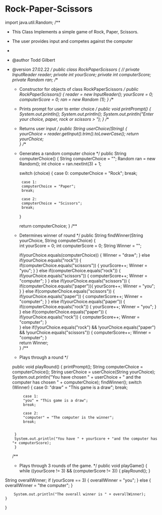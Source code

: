 # Rock-Paper-Scissors
import java.util.Random;
/**
 * This Class Implements a simple game of Rock, Paper, Scissors. 
 * The user provides input and competes against the computer
 *
 * @author Todd Gilbert
 * @version 27.02.22
 */
public class RockPaperScissors
{
    // 
    private InputReader reader;
    private int yourScore;
    private int computerScore;
    private Random ran;
    /**
     * Constructor for objects of class RockPaperScissors
     */
    public RockPaperScissors()
    {
        reader = new InputReader();
        yourScore = 0;
        computerScore = 0;
        ran = new Random (1);
    }
    /**
     * Prints prompt for user to enter choice
     */
    public void printPrompt()
    {
        System.out.println();
        System.out.println();
        System.out.println("Enter your choice, paper, rock or scissors > ");
    }
     /**
     * Returns user input
     */
    public String userChoice(String) 
    {       
        yourChoice = reader.getInput().trim().toLowerCase();
        return yourChoice;   
    }
     /**
     * Generates a random computer choice
     */
    public String computerChoice()
    { 
        String computerChoice = "";
        Random ran = new Random();
        int choice = ran.nextInt(3) + 1;
        
        switch (choice) {
            case 0:
            computerChoice = "Rock";
            break;

            case 1:
            computerChoice = "Paper";
            break;

            case 2:
            computerChoice = "Scissors";
            break;

            
        }
        
        return computerChoice;
    }
     /**
     * Determines winner of round
     */
    public String findWinner(String yourChoice, String computerChoice)
    {        
        int yourScore = 0;
        int computerScore = 0;
        String Winner = "";
        
        if(yourChoice.equals(computerChoice)) {
                    Winner = "draw";
        } else if(yourChoice.equals("rock")) {
              if(computerChoice.equals("scissors")) {
                    yourScore++;
                    Winner = "you";
              }
        } else if(computerChoice.equals("rock")) {
              if(yourChoice.equals("scissors")) {
                    computerScore++; 
                    Winner = "computer";
              }
        } else if(yourChoice.equals("scissors")) {
              if(computerChoice.equals("paper")){
                    yourScore++; 
                    Winner = "you";
              }
        } else if(computerChoice.equals("scissors")) {
              if(yourChoice.equals("paper")) {
                    computerScore++;
                    Winner = "computer";
              }
        } else if(yourChoice.equals("paper")) {
              if(computerChoice.equals("rock")) {
                    yourScore++;
                    Winner = "you";
              }
        } else if(computerChoice.equals("paper")) {
              if(yourChoice.equals("rock")) {
                    computerScore++; 
                    Winner = "computer";
              }            
        } else if(!yourChoice.equals("rock") && !yourChoice.equals("paper") && !yourChoice.equals("scissors")) {
                    computerScore++;
                    Winner = "computer";
        }        
        return Winner;        
    } 
     /**
     * Plays through a round
     */

    public void playRound()
    {
        printPrompt();
        String computerChoice = computerChoice();
        String userChoice = userChoice(String yourChoice);
        System.out.println("You have chosen " + userChoice + " and the computer has chosen " + computerChoice);
        findWinner();
        switch (Winner) {
            case 0:
            "draw" = "This game is a draw";
            break;

            case 1:
            "you" = "This game is a draw";
            break;

            case 2:
            "computer" = "The computer is the winner";
            break;

           
        }                  
        System.out.println("You have " + yourScore + "and the computer has "+ computerScore);
        }
     /**
     * Plays through 3 rounds of the game.
     */
public void playGame()
    {   
        while ((yourScore != 3) && (computerScore != 3)) {
            playRound();
        }

  String overallWinner;
        if (yourScore == 3) {
            overallWinner = "you";
        }
        else {
            overallWinner = "the computer";
        }

        System.out.println("The overall winner is " + overallWinner); 
    }
}
